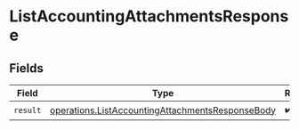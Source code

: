 # ListAccountingAttachmentsResponse


## Fields

| Field                                                                                                                | Type                                                                                                                 | Required                                                                                                             | Description                                                                                                          |
| -------------------------------------------------------------------------------------------------------------------- | -------------------------------------------------------------------------------------------------------------------- | -------------------------------------------------------------------------------------------------------------------- | -------------------------------------------------------------------------------------------------------------------- |
| `result`                                                                                                             | [operations.ListAccountingAttachmentsResponseBody](../../models/operations/listaccountingattachmentsresponsebody.md) | :heavy_check_mark:                                                                                                   | N/A                                                                                                                  |
